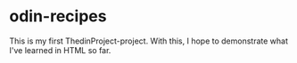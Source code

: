 # odin-recipes
This is my first ThedinProject-project. With this, I hope to demonstrate what I've
learned in HTML so far.